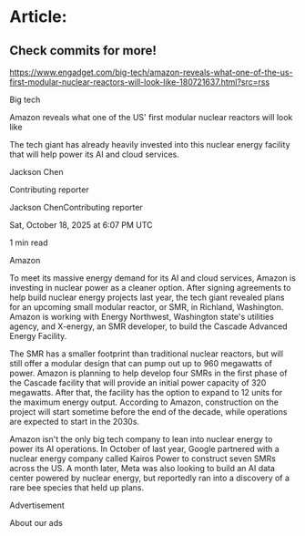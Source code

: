 # Article:

## Check commits for more!
https://www.engadget.com/big-tech/amazon-reveals-what-one-of-the-us-first-modular-nuclear-reactors-will-look-like-180721637.html?src=rss

Big tech

Amazon reveals what one of the US' first modular nuclear reactors will look like

The tech giant has already heavily invested into this nuclear energy facility that will help power its AI and cloud services.

Jackson Chen

Contributing reporter

Jackson ChenContributing reporter

Sat, October 18, 2025 at 6:07 PM UTC

1 min read

Amazon

To meet its massive energy demand for its AI and cloud services, Amazon is investing in nuclear power as a cleaner option. After signing agreements to help build nuclear energy projects last year, the tech giant revealed plans for an upcoming small modular reactor, or SMR, in Richland, Washington. Amazon is working with Energy Northwest, Washington state's utilities agency, and X-energy, an SMR developer, to build the Cascade Advanced Energy Facility.

The SMR has a smaller footprint than traditional nuclear reactors, but will still offer a modular design that can pump out up to 960 megawatts of power. Amazon is planning to help develop four SMRs in the first phase of the Cascade facility that will provide an initial power capacity of 320 megawatts. After that, the facility has the option to expand to 12 units for the maximum energy output. According to Amazon, construction on the project will start sometime before the end of the decade, while operations are expected to start in the 2030s.

Amazon isn't the only big tech company to lean into nuclear energy to power its AI operations. In October of last year, Google partnered with a nuclear energy company called Kairos Power to construct seven SMRs across the US. A month later, Meta was also looking to build an AI data center powered by nuclear energy, but reportedly ran into a discovery of a rare bee species that held up plans.

Advertisement

About our ads